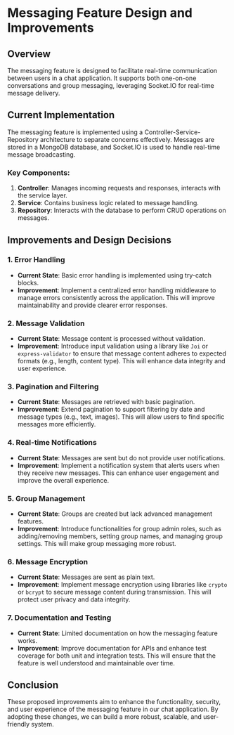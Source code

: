 # Messaging Feature Design and Improvements

## Overview
The messaging feature is designed to facilitate real-time communication between users in a chat application. It supports both one-on-one conversations and group messaging, leveraging Socket.IO for real-time message delivery.

## Current Implementation
The messaging feature is implemented using a Controller-Service-Repository architecture to separate concerns effectively. Messages are stored in a MongoDB database, and Socket.IO is used to handle real-time message broadcasting.

### Key Components:
1. **Controller**: Manages incoming requests and responses, interacts with the service layer.
2. **Service**: Contains business logic related to message handling.
3. **Repository**: Interacts with the database to perform CRUD operations on messages.

## Improvements and Design Decisions

### 1. Error Handling
- **Current State**: Basic error handling is implemented using try-catch blocks.
- **Improvement**: Implement a centralized error handling middleware to manage errors consistently across the application. This will improve maintainability and provide clearer error responses.

### 2. Message Validation
- **Current State**: Message content is processed without validation.
- **Improvement**: Introduce input validation using a library like `Joi` or `express-validator` to ensure that message content adheres to expected formats (e.g., length, content type). This will enhance data integrity and user experience.

### 3. Pagination and Filtering
- **Current State**: Messages are retrieved with basic pagination.
- **Improvement**: Extend pagination to support filtering by date and message types (e.g., text, images). This will allow users to find specific messages more efficiently.

### 4. Real-time Notifications
- **Current State**: Messages are sent but do not provide user notifications.
- **Improvement**: Implement a notification system that alerts users when they receive new messages. This can enhance user engagement and improve the overall experience.

### 5. Group Management
- **Current State**: Groups are created but lack advanced management features.
- **Improvement**: Introduce functionalities for group admin roles, such as adding/removing members, setting group names, and managing group settings. This will make group messaging more robust.

### 6. Message Encryption
- **Current State**: Messages are sent as plain text.
- **Improvement**: Implement message encryption using libraries like `crypto` or `bcrypt` to secure message content during transmission. This will protect user privacy and data integrity.

### 7. Documentation and Testing
- **Current State**: Limited documentation on how the messaging feature works.
- **Improvement**: Improve documentation for APIs and enhance test coverage for both unit and integration tests. This will ensure that the feature is well understood and maintainable over time.

## Conclusion
These proposed improvements aim to enhance the functionality, security, and user experience of the messaging feature in our chat application. By adopting these changes, we can build a more robust, scalable, and user-friendly system.
